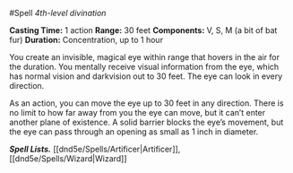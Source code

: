 #Spell
*4th-level divination*

**Casting Time:** 1 action
**Range:** 30 feet
**Components:** V, S, M (a bit of bat fur)
**Duration:** Concentration, up to 1 hour

You create an invisible, magical eye within range that hovers in the air for the duration. You mentally receive visual information from the eye, which has normal vision and darkvision out to 30 feet. The eye can look in every direction.

As an action, you can move the eye up to 30 feet in any direction. There is no limit to how far away from you the eye can move, but it can’t enter another plane of existence. A solid barrier blocks the eye’s movement, but the eye can pass through an opening as small as 1 inch in diameter.

***Spell Lists.*** [[dnd5e/Spells/Artificer\|Artificer]], [[dnd5e/Spells/Wizard\|Wizard]]